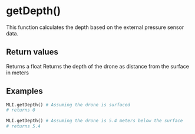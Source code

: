 # getDepth()

This function calculates the depth based on the external pressure sensor data.

## Return values

Returns a float
Returns the depth of the drone as distance from the surface in meters

## Examples

```py
MLI.getDepth() # Assuming the drone is surfaced
# returns 0

MLI.getDepth() # Assuming the drone is 5.4 meters below the surface
# returns 5.4
```

